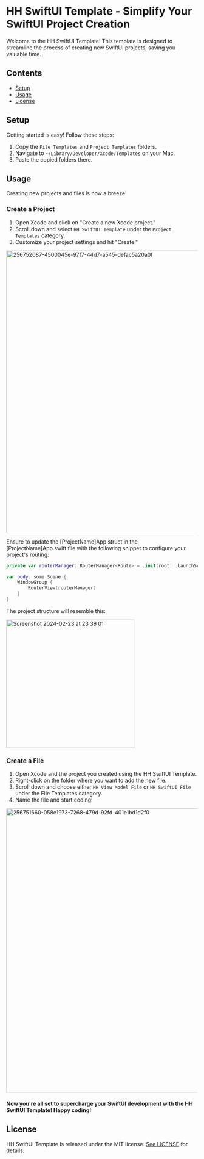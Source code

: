 # HH SwiftUI Template - Simplify Your SwiftUI Project Creation
Welcome to the HH SwiftUI Template! This template is designed to streamline the process of creating new SwiftUI projects, saving you valuable time.

## Contents

- [Setup](#setup)
- [Usage](#usage)
- [License](#license)

## Setup
Getting started is easy! Follow these steps:

1. Copy the `File Templates` and `Project Templates` folders.
2. Navigate to `~/Library/Developer/Xcode/Templates` on your Mac.
3. Paste the copied folders there.

## Usage
Creating new projects and files is now a breeze!
### Create a Project
1. Open Xcode and click on "Create a new Xcode project."
2. Scroll down and select `HH SwiftUI Template` under the `Project Templates` category.
3. Customize your project settings and hit "Create."

<img width="741" alt="256752087-4500045e-97f7-44d7-a545-defac5a20a0f" src="https://github.com/lhhiep2204/HH-SwiftUI-Template/assets/46402339/2a575dab-e29f-450e-aced-973f093dd137">

Ensure to update the [ProjectName]App struct in the [ProjectName]App.swift file with the following snippet to configure your project's routing:

```swift
private var routerManager: RouterManager<Route> = .init(root: .launchScreen)

var body: some Scene {
    WindowGroup {
        RouterView(routerManager)
    }
}
```

The project structure will resemble this:

<img width="337" alt="Screenshot 2024-02-23 at 23 39 01" src="https://github.com/lhhiep2204/HH-SwiftUI-Template/assets/46402339/0f8b3167-2481-432b-8427-817e0286ba66">

### Create a File
1. Open Xcode and the project you created using the HH SwiftUI Template.
2. Right-click on the folder where you want to add the new file.
3. Scroll down and choose either `HH View Model File` or `HH SwiftUI File` under the File Templates category.
4. Name the file and start coding!

<img width="746" alt="256751660-058e1973-7268-479d-92fd-401e1bd1d2f0" src="https://github.com/lhhiep2204/HH-SwiftUI-Template/assets/46402339/ebd89b85-c1db-4592-b6b9-a3ff41156d77">

#### Now you're all set to supercharge your SwiftUI development with the HH SwiftUI Template! Happy coding!

## License
HH SwiftUI Template is released under the MIT license. [See LICENSE](./LICENSE) for details.
